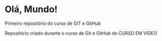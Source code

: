 # Olá, Mundo!
 Primeiro repositório do curso de GIT e GitHub

 Repositório criado durante o curso de Git e GitHub do CURSO EM VIDEO

